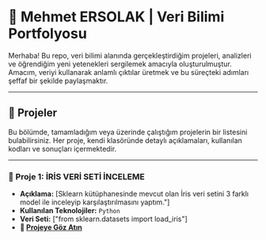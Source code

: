 # 👋 Mehmet ERSOLAK | Veri Bilimi Portfolyosu

Merhaba! Bu repo, veri bilimi alanında gerçekleştirdiğim projeleri, analizleri ve öğrendiğim yeni yetenekleri sergilemek amacıyla oluşturulmuştur. Amacım, veriyi kullanarak anlamlı çıktılar üretmek ve bu süreçteki adımları şeffaf bir şekilde paylaşmaktır.

---

## 📂 Projeler

Bu bölümde, tamamladığım veya üzerinde çalıştığım projelerin bir listesini bulabilirsiniz. Her proje, kendi klasöründe detaylı açıklamaları, kullanılan kodları ve sonuçları içermektedir.

---

### 🤖 Proje 1: İRİS VERİ SETİ İNCELEME

- **Açıklama:** [Sklearn kütüphanesinde mevcut olan İris veri setini 3 farklı model ile inceleyip karşılaştırılmasını yaptım."]
- **Kullanılan Teknolojiler:** `Python` 
- **Veri Seti:** ["from sklearn.datasets import load_iris"]
- **🔗 [Projeye Göz Atın](https://github.com/Mers4596/Data_Science_Project/blob/main/%C4%B0ris%20Veri%20Setinin%203%20Farkl%C4%B1%20Model%20%C4%B0le%20%C4%B0ncelenmesi/%C4%B0ris%20Veri%20Seti%20%C3%BC%C3%A7%20Farkl%C4%B1%20Modelleme.ipynb)**
